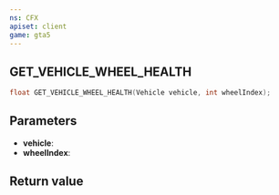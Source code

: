```yaml
---
ns: CFX
apiset: client
game: gta5
---
```

## GET_VEHICLE_WHEEL_HEALTH

```c
float GET_VEHICLE_WHEEL_HEALTH(Vehicle vehicle, int wheelIndex);
```


## Parameters
* **vehicle**: 
* **wheelIndex**: 

## Return value
